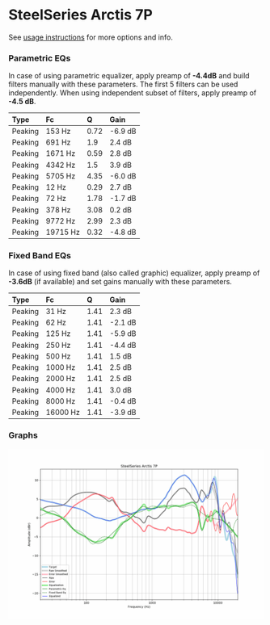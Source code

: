 # SteelSeries Arctis 7P
See [usage instructions](https://github.com/jaakkopasanen/AutoEq#usage) for more options and info.

### Parametric EQs
In case of using parametric equalizer, apply preamp of **-4.4dB** and build filters manually
with these parameters. The first 5 filters can be used independently.
When using independent subset of filters, apply preamp of **-4.5 dB**.

| Type    | Fc       |    Q | Gain    |
|:--------|:---------|:-----|:--------|
| Peaking | 153 Hz   | 0.72 | -6.9 dB |
| Peaking | 691 Hz   | 1.9  | 2.4 dB  |
| Peaking | 1671 Hz  | 0.59 | 2.8 dB  |
| Peaking | 4342 Hz  | 1.5  | 3.9 dB  |
| Peaking | 5705 Hz  | 4.35 | -6.0 dB |
| Peaking | 12 Hz    | 0.29 | 2.7 dB  |
| Peaking | 72 Hz    | 1.78 | -1.7 dB |
| Peaking | 378 Hz   | 3.08 | 0.2 dB  |
| Peaking | 9772 Hz  | 2.99 | 2.3 dB  |
| Peaking | 19715 Hz | 0.32 | -4.8 dB |

### Fixed Band EQs
In case of using fixed band (also called graphic) equalizer, apply preamp of **-3.6dB**
(if available) and set gains manually with these parameters.

| Type    | Fc       |    Q | Gain    |
|:--------|:---------|:-----|:--------|
| Peaking | 31 Hz    | 1.41 | 2.3 dB  |
| Peaking | 62 Hz    | 1.41 | -2.1 dB |
| Peaking | 125 Hz   | 1.41 | -5.9 dB |
| Peaking | 250 Hz   | 1.41 | -4.4 dB |
| Peaking | 500 Hz   | 1.41 | 1.5 dB  |
| Peaking | 1000 Hz  | 1.41 | 2.5 dB  |
| Peaking | 2000 Hz  | 1.41 | 2.5 dB  |
| Peaking | 4000 Hz  | 1.41 | 3.0 dB  |
| Peaking | 8000 Hz  | 1.41 | -0.4 dB |
| Peaking | 16000 Hz | 1.41 | -3.9 dB |

### Graphs
![](./SteelSeries%20Arctis%207P.png)